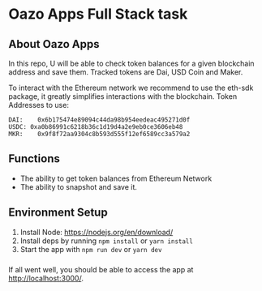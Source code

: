 # Oazo Apps Full Stack task

## About Oazo Apps

In this repo, U will be able to check token balances for a given blockchain address and save them.
Tracked tokens are Dai, USD Coin and Maker.

To interact with the Ethereum network we recommend to use the eth-sdk package, it greatly simplifies
interactions with the blockchain. Token Addresses to use:

```
DAI: 	0x6b175474e89094c44da98b954eedeac495271d0f
USDC: 0xa0b86991c6218b36c1d19d4a2e9eb0ce3606eb48
MKR:	0x9f8f72aa9304c8b593d555f12ef6589cc3a579a2
```

## Functions

- The ability to get token balances from Ethereum Network
- The ability to snapshot and save it.

## Environment Setup

1. Install Node: https://nodejs.org/en/download/
2. Install deps by running `npm install` or `yarn install`
3. Start the app with `npm run dev` or `yarn dev`

###

If all went well, you should be able to access the app at
[http://localhost:3000/](http://localhost:3000/).
